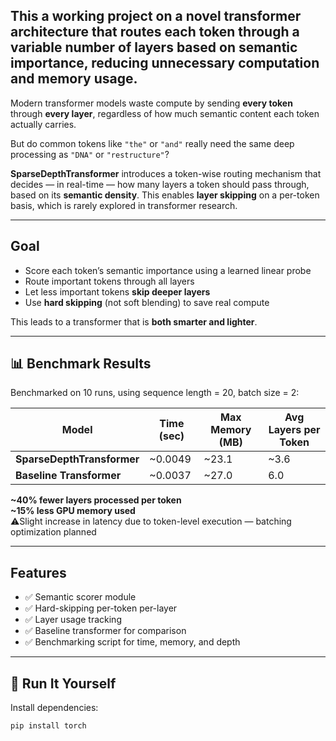## This a working project on a novel transformer architecture that routes each token through a variable number of layers based on semantic importance, reducing unnecessary computation and memory usage.


Modern transformer models waste compute by sending **every token** through **every layer**, regardless of how much semantic content each token actually carries.

But do common tokens like `"the"` or `"and"` really need the same deep processing as `"DNA"` or `"restructure"`?

**SparseDepthTransformer** introduces a token-wise routing mechanism that decides — in real-time — how many layers a token should pass through, based on its **semantic density**. This enables **layer skipping** on a per-token basis, which is rarely explored in transformer research.

---

## Goal

- Score each token’s semantic importance using a learned linear probe
- Route important tokens through all layers
- Let less important tokens **skip deeper layers**
- Use **hard skipping** (not soft blending) to save real compute

This leads to a transformer that is **both smarter and lighter**.

---

## 📊 Benchmark Results

Benchmarked on 10 runs, using sequence length = 20, batch size = 2:

| Model | Time (sec) | Max Memory (MB) | Avg Layers per Token |
|-------|------------|------------------|-----------------------|
| **SparseDepthTransformer** | ~0.0049 | ~23.1 | ~3.6 |
| **Baseline Transformer**   | ~0.0037 | ~27.0 | 6.0 |

**~40% fewer layers processed per token**  
**~15% less GPU memory used**  
⚠Slight increase in latency due to token-level execution — batching optimization planned

---

## Features

- ✅ Semantic scorer module
- ✅ Hard-skipping per-token per-layer
- ✅ Layer usage tracking
- ✅ Baseline transformer for comparison
- ✅ Benchmarking script for time, memory, and depth

---

## 📁 Run It Yourself

Install dependencies:
```bash
pip install torch
